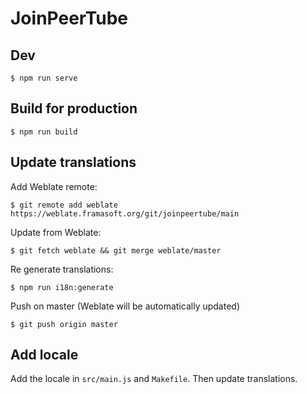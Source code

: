 # JoinPeerTube

## Dev

```
$ npm run serve
```

## Build for production

```
$ npm run build
```

## Update translations

Add Weblate remote:

```
$ git remote add weblate https://weblate.framasoft.org/git/joinpeertube/main
```

Update from Weblate:

```
$ git fetch weblate && git merge weblate/master
```

Re generate translations:

```
$ npm run i18n:generate
```

Push on master (Weblate will be automatically updated)

```
$ git push origin master
```

## Add locale

Add the locale in `src/main.js` and `Makefile`. Then update translations.

